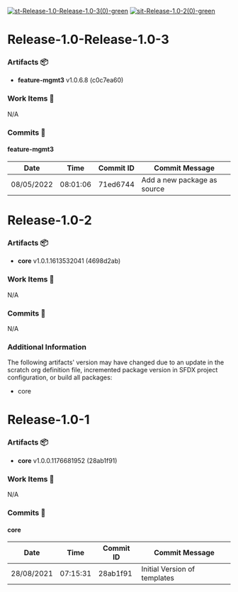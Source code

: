 [![st-Release-1.0-Release-1.0-3(0)-green](https://img.shields.io/static/v1?label=st&message=Release-1.0-Release-1.0-3(0)&color=green)](#808496ac73ce4559c90bd7c5f086d29796ed5e50) [![sit-Release-1.0-2(0)-green](https://img.shields.io/static/v1?label=sit&message=Release-1.0-2(0)&color=green)](#899c59f75b4a97bfaa036a401e1d3cf50b0e5117) 
<a id=808496ac73ce4559c90bd7c5f086d29796ed5e50></a>
# Release-1.0-Release-1.0-3
### Artifacts :package:
- **feature-mgmt3**     v1.0.6.8 (c0c7ea60)

### Work Items :gem:
N/A

### Commits :book:

#### feature-mgmt3
| Date       | Time     | Commit ID | Commit Message              |
| ---------- | -------- | --------- | --------------------------- |
| 08/05/2022 | 08:01:06 | 71ed6744  | Add a new package as source |

<a id=899c59f75b4a97bfaa036a401e1d3cf50b0e5117></a>
# Release-1.0-2
### Artifacts :package:
- **core**     v1.0.1.1613532041 (4698d2ab)

### Work Items :gem:
N/A

### Commits :book:
N/A

### Additional Information
The following artifacts' version may have changed due to an update in the scratch org definition file, incremented package version in SFDX project configuration, or build all packages:
  - core

<a id=9bb287b3a567ea276cd3a7a63bcd05224177aa26></a>
# Release-1.0-1
### Artifacts :package:
- **core**     v1.0.0.1176681952 (28ab1f91)

### Work Items :gem:
N/A

### Commits :book:

#### core
| Date       | Time     | Commit ID | Commit Message               |
| ---------- | -------- | --------- | ---------------------------- |
| 28/08/2021 | 07:15:31 | 28ab1f91  | Initial Version of templates |
